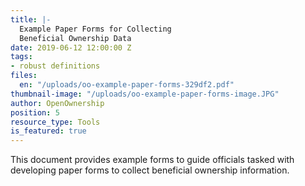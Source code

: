 ```yaml
---
title: |-
  Example Paper Forms for Collecting
  Beneficial Ownership Data
date: 2019-06-12 12:00:00 Z
tags:
- robust definitions
files:
  en: "/uploads/oo-example-paper-forms-329df2.pdf"
thumbnail-image: "/uploads/oo-example-paper-forms-image.JPG"
author: OpenOwnership
position: 5
resource_type: Tools
is_featured: true
---
```


This document provides example forms to guide officials tasked with developing paper forms to collect beneficial ownership information.
